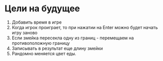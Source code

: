 # Цели на будущее

1. Добавить время в игре
2. Когда игрок проиграет, то при нажатии на Enter можно будет начать игру заново
3. Если змейка пересекла одну из границ - перемещаем на противоположную границу
4. Записывать в результат еще длину змейки
5. Рандомно меняется цвет еды.
